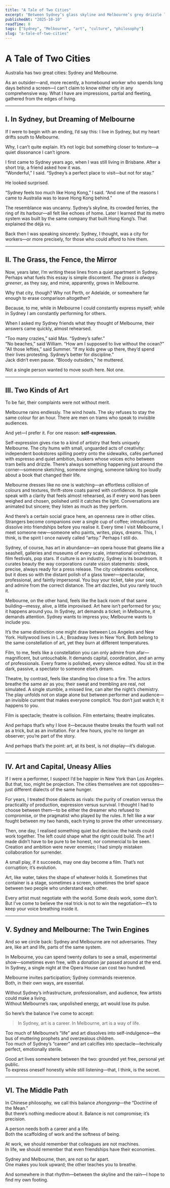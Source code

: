 ```yaml
---
title: "A Tale of Two Cities"
excerpt: "Between Sydney’s glass skyline and Melbourne’s grey drizzle lies a rhythm of life—the tension between art as a career and art as a way of being."
publishedAt: "2025-10-10"
readTime: 8
tags: ["Sydney", "Melbourne", "art", "culture", "philosophy"]
slug: "a-tale-of-two-cities"
---
```


# **A Tale of Two Cities**

Australia has two great cities: Sydney and Melbourne.  

As an outsider—and, more recently, a homebound worker who spends long days behind a screen—I can’t claim to know either city in any comprehensive way. What I have are impressions, partial and fleeting, gathered from the edges of living.  

---

## **I. In Sydney, but Dreaming of Melbourne**

If I were to begin with an ending, I’d say this: I live in Sydney, but my heart drifts south to Melbourne.  

Why, I can’t quite explain. It’s not logic but something closer to texture—a quiet dissonance I can’t ignore.  

I first came to Sydney years ago, when I was still living in Brisbane. After a short trip, a friend asked how it was.  
“Wonderful,” I said. “Sydney’s a perfect place to visit—but not for stay.”  

He looked surprised.  

“Sydney feels too much like Hong Kong,” I said. “And one of the reasons I came to Australia was to leave Hong Kong behind.”  

The resemblance was uncanny. Sydney’s skyline, its crowded ferries, the ring of its harbour—all felt like echoes of home. Later I learned that its metro system was built by the same company that built Hong Kong’s. That explained the déjà vu.  

Back then I was speaking sincerely: Sydney, I thought, was a city for workers—or more precisely, for those who could afford to hire them.  

---

## **II. The Grass, the Fence, the Mirror**

Now, years later, I’m writing these lines from a quiet apartment in Sydney. Perhaps what fuels this essay is simple discontent. *The grass is always greener*, as they say, and mine, apparently, grows in Melbourne.  

Why that city, though? Why not Perth, or Adelaide, or somewhere far enough to erase comparison altogether?  

Because, to me, while in Melbourne I could constantly express myself; while in Sydney I am constantly performing for others.  

When I asked my Sydney friends what they thought of Melbourne, their answers came quickly, almost rehearsed.  

“Too many crazies,” said Max. “Sydney’s safer.”  
“No beaches,” said William. “How am I supposed to live without the ocean?”  
“All those lefties,” said Summer. “If my kids grew up there, they’d spend their lives protesting. Sydney’s better for discipline.”  
Jack didn’t even pause. “Bloody outsiders,” he muttered.  

Not a single person wanted to move south here. Not one.  

---

## **III. Two Kinds of Art**

To be fair, their complaints were not without merit.  

Melbourne rains endlessly. The wind howls. The sky refuses to stay the same colour for an hour. There are men on trams who speak to invisible audiences.  

And yet—I prefer it. For one reason: **self-expression.**  

Self-expression gives rise to a kind of artistry that feels uniquely Melbourne. The city hums with small, unguarded acts of creativity: independent bookstores spilling poetry onto the sidewalks, cafés perfumed with espresso and quiet ambition, buskers whose voices echo between tram bells and drizzle. There’s always something happening just around the corner—someone sketching, someone singing, someone talking too loudly about a book that changed their life.

Melbourne dresses like no one is watching—an effortless collision of colours and textures, thrift-store coats paired with confidence. Its people speak with a clarity that feels almost rehearsed, as if every word has been weighed and chosen, polished until it catches the light. Conversations are animated but sincere; they listen as much as they perform.

And there’s a certain social grace here, an openness rare in other cities. Strangers become companions over a single cup of coffee; introductions dissolve into friendships before you realise it. Every time I visit Melbourne, I meet someone new—someone who paints, writes, plays, dreams. This, I think, is the spirit I once naively called “artsy.” Perhaps I still do.

Sydney, of course, has art in abundance—an opera house that gleams like a seashell, galleries and museums of every scale, international orchestras, film festivals, pop stars. If culture is an industry, Sydney is its boardroom. It curates beauty the way corporations curate vision statements: sleek, precise, always ready for a press release. The city celebrates excellence, but it does so with the distant polish of a glass tower—spectacular, professional, and faintly impersonal. You buy your ticket, take your seat, and admire from the correct distance. The art dazzles, but you rarely touch it.

Melbourne, on the other hand, feels like the back room of that same building—messy, alive, a little improvised. Art here isn’t performed for you; it happens around you. In Sydney, art demands a ticket; in Melbourne, it demands attention. Sydney wants to impress you; Melbourne wants to include you. 

It’s the same distinction one might draw between Los Angeles and New York.
Hollywood lives in L.A.; Broadway lives in New York.
Both belong to the same constellation of art, yet they burn at different temperatures.

Film, to me, feels like a constellation you can only admire from afar—magnificent, but untouchable. It demands capital, coordination, and an army of professionals. Every frame is polished, every silence edited. You sit in the dark, passive, a spectator to someone else’s dream.

Theatre, by contrast, feels like standing too close to a fire. The actors breathe the same air as you; their sweat and trembling are real, not simulated. A single stumble, a missed line, can alter the night’s chemistry. The play unfolds not on stage alone but between performer and audience—an invisible current that makes everyone complicit. You don’t just watch it; it happens to you.

Film is spectacle; theatre is collision.
Film entertains; theatre implicates.

And perhaps that’s why I love it—because theatre breaks the fourth wall not as a trick, but as an invitation. For a few hours, you’re no longer an observer; you’re part of the story. 

And perhaps that’s the point: art, at its best, is not display—it’s dialogue.  

---

## **IV. Art and Capital, Uneasy Allies**

If I were a performer, I suspect I’d be happier in New York than Los Angeles.
But that, too, might be projection. The cities themselves are not opposites—just different dialects of the same hunger.

For years, I treated those dialects as rivals: the purity of creation versus the practicality of production, expression versus survival. I thought I had to choose between them—to be either the dreamer who refused to compromise, or the pragmatist who played by the rules. It felt like a war fought between my two hands, each trying to prove the other unnecessary.

Then, one day, I realised something quiet but decisive: the hands could work together. The left could shape what the right could build. The art I made didn’t have to be pure to be honest, nor commercial to be seen. Creation and ambition were never enemies; I had simply mistaken collaboration for surrender.

A small play, if it succeeds, may one day become a film. That’s not corruption; it’s evolution.

Art, like water, takes the shape of whatever holds it. Sometimes that container is a stage, sometimes a screen, sometimes the brief space between two people who understand each other.

Every artist must negotiate with the world. Some deals work, some don’t. But I’ve come to believe the real trick is not to win the negotiation—it’s to keep your voice breathing inside it.

---

## **V. Sydney and Melbourne: The Twin Engines**

And so we circle back: Sydney and Melbourne are not adversaries. They are, like art and life, parts of the same system.  

In Melbourne, you can spend twenty dollars to see a small, experimental show—sometimes even free, with a donation jar passed around at the end.  
In Sydney, a single night at the Opera House can cost two hundred.  

Melbourne invites participation; Sydney commands reverence.  
Both, in their own ways, are essential.  

Without Sydney’s infrastructure, professionalism, and audience, few artists could make a living.  
Without Melbourne’s raw, unpolished energy, art would lose its pulse.  

So here’s the balance I’ve come to accept:  
> In Sydney, art is a career. In Melbourne, art is a way of life.  

Too much of Melbourne’s “life” and art dissolves into self-indulgence—the bus of muttering prophets and overzealous children.  
Too much of Sydney’s “career” and art calcifies into spectacle—technically perfect, emotionally sterile.  

Good art lives somewhere between the two: grounded yet free, personal yet public.  
To express oneself honestly while still listening—that, I think, is the secret.  

---

## **VI. The Middle Path**

In Chinese philosophy, we call this balance *zhongyong*—the “Doctrine of the Mean.”  
But there’s nothing mediocre about it. Balance is not compromise; it’s precision.  

A person needs both a career and a life.  
Both the scaffolding of work and the softness of being.  

At work, we should remember that colleagues are not machines.  
In life, we should remember that even friendships have their economies.  

Sydney and Melbourne, then, are not so far apart.  
One makes you look upward; the other teaches you to breathe.  

And somewhere in that rhythm—between the skyline and the rain—I hope to find my own footing.  
